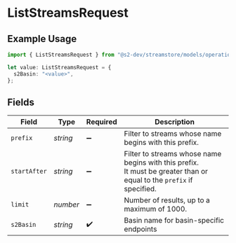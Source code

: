 # ListStreamsRequest

## Example Usage

```typescript
import { ListStreamsRequest } from "@s2-dev/streamstore/models/operations";

let value: ListStreamsRequest = {
  s2Basin: "<value>",
};
```

## Fields

| Field                                                                                                                | Type                                                                                                                 | Required                                                                                                             | Description                                                                                                          |
| -------------------------------------------------------------------------------------------------------------------- | -------------------------------------------------------------------------------------------------------------------- | -------------------------------------------------------------------------------------------------------------------- | -------------------------------------------------------------------------------------------------------------------- |
| `prefix`                                                                                                             | *string*                                                                                                             | :heavy_minus_sign:                                                                                                   | Filter to streams whose name begins with this prefix.                                                                |
| `startAfter`                                                                                                         | *string*                                                                                                             | :heavy_minus_sign:                                                                                                   | Filter to streams whose name begins with this prefix.<br/>It must be greater than or equal to the `prefix` if specified. |
| `limit`                                                                                                              | *number*                                                                                                             | :heavy_minus_sign:                                                                                                   | Number of results, up to a maximum of 1000.                                                                          |
| `s2Basin`                                                                                                            | *string*                                                                                                             | :heavy_check_mark:                                                                                                   | Basin name for basin-specific endpoints                                                                              |